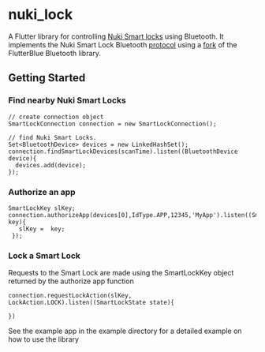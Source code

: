# nuki_lock

A Flutter library for controlling [Nuki Smart locks](https://nuki.io/en/smart-lock/) using Bluetooth. It implements the Nuki Smart Lock Bluetooth [protocol](https://developer.nuki.io/c/apis/bluetooth-api/18) using a [fork](https://github.com/bpillon/flutter_blue) of the FlutterBlue Bluetooth library.

## Getting Started
### Find nearby Nuki Smart Locks
```
// create connection object
SmartLockConnection connection = new SmartLockConnection();

// find Nuki Smart Locks. 
Set<BluetoothDevice> devices = new LinkedHashSet();
connection.findSmartLockDevices(scanTime).listen((BluetoothDevice device){
  devices.add(device);    
});
```

### Authorize an app
```
SmartLockKey slKey;
connection.authorizeApp(devices[0],IdType.APP,12345,'MyApp').listen((SmartLockKey key){
   slKey =  key; 
 });
```

### Lock a Smart Lock
Requests to the Smart Lock are made using the SmartLockKey object returned by the authorize app function
```
connection.requestLockAction(slKey, LockAction.LOCK).listen((SmartLockState state){

})
```

See the example app in the example directory for a detailed example on how to use the library

